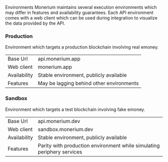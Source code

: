 Environments
Monerium maintains several execution environments which may differ in features and availability guarantees. Each API environment comes with a web client which can be used during integration to visualize the data provided by the API.

### Production

Environment which targets a production blockchain involving real emoney.

|              |                                          |
| ------------ | ---------------------------------------- |
| Base Url     | api.monerium.app                         |
| Web client   | monerium.app                             |
| Availability | Stable environment, publicly available   |
| Features     | May be lagging behind other environments |

### Sandbox

Environment which targets a test blockchain involving fake emoney.

|              |                                                                        |
| ------------ | ---------------------------------------------------------------------- |
| Base Url     | api.monerium.dev                                                       |
| Web client   | sandbox.monerium.dev                                                   |
| Availability | Stable environment, publicly available                                 |
| Features     | Parity with production environment while simulating periphery services |
